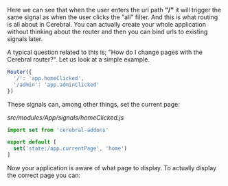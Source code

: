 Here we can see that when the user enters the url path **"/"** it will trigger the same signal as when the user clicks the "all" filter. And this is what routing is all about in Cerebral. You can actually create your whole application without thinking about the router and then you can bind urls to existing signals later.

A typical question related to this is; "How do I change pages with the Cerebral router?". Let us look at a simple example.

```javascript
Router({
  '/': 'app.homeClicked',
  '/admin': 'app.adminClicked'
})
```

These signals can, among other things, set the current page:

*src/modules/App/signals/homeClicked.js*
```javascript
import set from 'cerebral-addons'

export default [
  set('state:/app.currentPage', 'home')
]
```

Now your application is aware of what page to display. To actually display the correct page you can:
